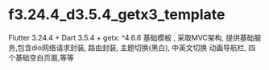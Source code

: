 # f3.24.4_d3.5.4_getx3_template
Flutter 3.24.4 + Dart 3.5.4 +   getx: ^4.6.6 基础模板 , 采取MVC架构, 提供基础服务,包含dio网络请求封装, 路由封装,  主题切换(黑白), 中英文切换 动画导航栏, 四个基础空白页面,等等
